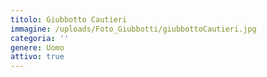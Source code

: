 ```yaml
---
titolo: Giubbotto Cautieri
immagine: /uploads/Foto_Giubbotti/giubbottoCautieri.jpg
categoria: ''
genere: Uomo
attivo: true
---
```


